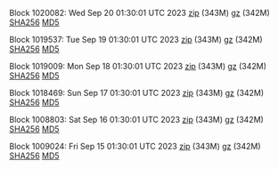 Block 1020082: Wed Sep 20 01:30:01 UTC 2023 [zip](https://files.01coin.io/mainnet/2023-09-20/bootstrap.dat.zip) (343M) [gz](https://files.01coin.io/mainnet/2023-09-20/bootstrap.dat.tar.gz) (342M) [SHA256](https://files.01coin.io/mainnet/2023-09-20/sha256.txt) [MD5](https://files.01coin.io/mainnet/2023-09-20/md5.txt)

Block 1019537: Tue Sep 19 01:30:01 UTC 2023 [zip](https://files.01coin.io/mainnet/2023-09-19/bootstrap.dat.zip) (343M) [gz](https://files.01coin.io/mainnet/2023-09-19/bootstrap.dat.tar.gz) (342M) [SHA256](https://files.01coin.io/mainnet/2023-09-19/sha256.txt) [MD5](https://files.01coin.io/mainnet/2023-09-19/md5.txt)

Block 1019009: Mon Sep 18 01:30:01 UTC 2023 [zip](https://files.01coin.io/mainnet/2023-09-18/bootstrap.dat.zip) (343M) [gz](https://files.01coin.io/mainnet/2023-09-18/bootstrap.dat.tar.gz) (342M) [SHA256](https://files.01coin.io/mainnet/2023-09-18/sha256.txt) [MD5](https://files.01coin.io/mainnet/2023-09-18/md5.txt)

Block 1018469: Sun Sep 17 01:30:01 UTC 2023 [zip](https://files.01coin.io/mainnet/2023-09-17/bootstrap.dat.zip) (343M) [gz](https://files.01coin.io/mainnet/2023-09-17/bootstrap.dat.tar.gz) (342M) [SHA256](https://files.01coin.io/mainnet/2023-09-17/sha256.txt) [MD5](https://files.01coin.io/mainnet/2023-09-17/md5.txt)

Block 1008803: Sat Sep 16 01:30:01 UTC 2023 [zip](https://files.01coin.io/mainnet/2023-09-16/bootstrap.dat.zip) (343M) [gz](https://files.01coin.io/mainnet/2023-09-16/bootstrap.dat.tar.gz) (342M) [SHA256](https://files.01coin.io/mainnet/2023-09-16/sha256.txt) [MD5](https://files.01coin.io/mainnet/2023-09-16/md5.txt)

Block 1009024: Fri Sep 15 01:30:01 UTC 2023 [zip](https://files.01coin.io/mainnet/2023-09-15/bootstrap.dat.zip) (343M) [gz](https://files.01coin.io/mainnet/2023-09-15/bootstrap.dat.tar.gz) (342M) [SHA256](https://files.01coin.io/mainnet/2023-09-15/sha256.txt) [MD5](https://files.01coin.io/mainnet/2023-09-15/md5.txt)
